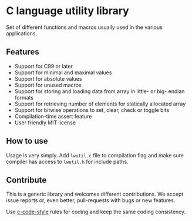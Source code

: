 # C language utility library

Set of different functions and macros usually used in the various applications.

## Features

- Support for C99 or later
- Support for minimal and maximal values
- Support for absolute values
- Support for unused macros
- Support for storing and loading data from array in little- or big- endian formats
- Support for retrieving number of elements for statically allocated array
- Support for bitwise operations to set, clear, check or toggle bits
- Compilation-time assert feature
- User friendly MIT license

## How to use

Usage is very simply. Add `lwutil.c` file to compilation flag and make sure compiler has access to `lwutil.h` for include paths.

## Contribute

This is a generic library and welcomes different contributions.
We accept issue reports or, even better, pull-requests with bugs or new features.

Use [c-code-style](https://github.com/MaJerle/c-code-style) rules for coding and keep the same coding consistency.